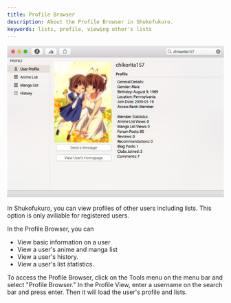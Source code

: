 ```yaml
---
title: Profile Browser
description: About the Profile Browser in Shukofukuro.
keywords: lists, profile, viewing other's lists
---
```

![](profilebrowser.jpg)

In Shukofukuro, you can view profiles of other users including lists. This option is only aviliable for registered users.

In the Profile Browser, you can
* View basic information on a user
* View a user's anime and manga list
* View a user's history.
* View a user's list statistics.

To access the Profile Browser, click on the Tools menu on the menu bar and select "Profile Browser." In the Profile View, enter a username on the search bar and press enter. Then it will load the user's profile and lists.
